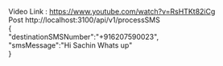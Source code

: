 Video Link : https://www.youtube.com/watch?v=RsHTKt82iCg
<br> Post   http://localhost:3100/api/v1/processSMS
<br>{
<br>      "destinationSMSNumber":"+916207590023",
<br>	    "smsMessage":"Hi Sachin Whats up"
<br>}
